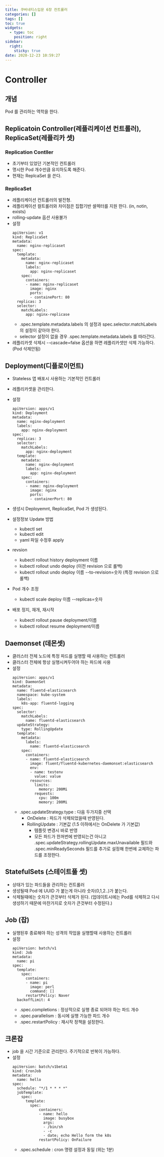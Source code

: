 ```yaml
---
title: 쿠버네티스입문 6장 컨트롤러
categories: []
tags: []
toc: true
widgets:
  - type: toc
    position: right
sidebar:
  right:
    sticky: true
date: 2020-12-23 10:59:27
---
```


# Controller

## 개념
Pod 를 관리하는 역학을 한다.


## Replicatoin Controller(레플리케이션 컨트롤러), ReplicaSet(레플리카 셋)

### Replication Contller
- 초기부터 있었던 기본적인 컨트롤러
- 명시한 Pod 개수만큼 유지하도록 해준다.
- 현재는 ReplcaSet 을 쓴다.

### ReplicaSet
- 레플리케이션 컨트롤러의 발전형. 
- 레플리케이션 컬트롤러와 차이점은 집합기반 셀렉터를 지원 한다. (in, notin, exists)
- rolling-update 옵션 사용불가
- 설정
  ~~~
  apiVersion: v1
  kind: ReplicaSet
  metadata:
    name: nginx-replicaset
  spec:
    template:
      metadata:
        name: nginx-replicaset
        labels:
          app: nginx-replicaset
      spec:
        containers:
        - name: nginx-replicaset
          image: nginx
          ports:
          - containePort: 80
    replicas: 3
    selector: 
      matchLabels: 
        app: nginx-replicase
  ~~~
  - .spec.template.metadata.labels 의 설정과 spec.selector.matchLabels의 설정이 같아야 한다. 
  - selector 설정이 없을 경우 .spec.template.metadata.labels 를 따라간다.
- 레플리카셋 삭제시 --cascade=false 옵션을 하면 레플리카셋만 삭제 가능하다. (Pod 삭제안됨)

## Deployment(디플로이먼트)

- Stateless 앱 배포시 사용하는 기본적인 컨트롤러
- 레플리카셋을 관리한다.
- 설정
  ~~~
  apiVersion: apps/v1
  kind: Deployment
  metadata:
    name: nginx-deployment
    labels:
      app: nginx-deployment
  spec:
    replicas: 3
    selector:
      matchLabels:
        app: nginx-deployment
    template:
      metadata:
        name: nginx-deployment
        labels:
          app: nginx-deployment
      spec:
        containers:
        - name: nginx-deployment
          image: nginx
          ports:
          - containerPort: 80
  ~~~
- 생성시 Deployemnt, ReplicaSet, Pod 가 생성된다.
- 설정정보 Update 방법
    - kubectl set
    - kubectl edit
    - yaml 파일 수정후 apply
- revsion
    - kubectl rollout history deployment 이름
    - kubectl rollout undo deploy (이전 revision 으로 롤백)
    - kubectl rollout undo deploy 이름 --to-revision=숫자 (특정 revision 으로 롤백)
  
- Pod 개수 조정
    - kubectl scale deploy 이름 --replicas=숫자
- 배포 정지, 재개, 재시작
    - kubectl rollout pause deployment/이름
    - kubectl rollout resume deployment/이름

## Daemonset (데몬셋)
- 클러스터 전체 노드에 특정 파드를 실행할 때 사용하는 컨트롤러
- 클러스터 전체에 항상 실행시켜두어야 하는 파드에 사용
- 설정
  ~~~
  apiVersion: apps/v1
  kind: DaemonSet
  metadata:
    name: fluentd-elasticsearch
    namespace: kube-system
    labels:
      k8s-app: fluentd-logging
  spec:
    selector:
      matchLabels:
        name: fluentd-elasticsearch
    updateStrategy:
      type: RollingUpdate
    template:
      metadata: 
        labels:
          name: fluentd-elasticsearch
      spec:
        containers:
        - name: fluentd-elasticsearch
          image: fluent/fluentd-kubernetes-daemonset:elasticsearch
          env:
          - name: testenv
            value: value
          resources:
            limits:
              memory: 200Mi
            requests:
              cpu: 100m
              memory: 200Mi
  ~~~
  - .spec.updateStrategy.type : 다음 두가지중 선택
    - OnDelete : 파드가 삭제되었을때 반영된다.
    - RollingUpdate : 기본값 (1.5 이하에서는 OnDelete 가 기본값)
      - 템플릿 변경시 바로 반영
      - 모든 파드가 한꺼번에 반영되는건 아니고 .spec.updateStrategy.rollingUpdate.maxUnavailable 필드와 .spec.minReadySeconds 필드를 추가로 설정해 한번에 교체하는 파드를 조정한다. 
  
## StatefulSets (스테이트풀 셋)

- 상태가 있는 파드들을 관리하는 컨트롤러
- 생성될때 Pod 에 UUID 가 붙는게 아니라 숫자(0,1,2..)가 붙는다.
- 삭제될때에는 숫자가 큰것부터 삭제가 된다. (업데이트시에는 Pod를 삭제하고 다시 생성하기 때문에 마찬가지로 숫자가 큰것부터 수정된다.)

## Job (잡)
- 실행된후 종료해야 하는 성격의 작업을 실행할때 사용하는 컨트롤러
- 설정
  ~~~
  apiVersion: batch/v1
  kind: Job
  metadata:
    name: pi
  spec:
    template:
      spec:
        containers:
        - name: pi
          image: perl
          command: []
        restartPolicy: Naver
    backoffLimit: 4
  ~~~
  - .spec.completions : 정상적으로 실행 종료 되어야 하는 파드 개수
  - .spec.parallelism : 동시에 실행 가능한 파드 개수
  - .spec.restartPolicy : 재시작 정책을 설정한다. 
  
## 크론잡
- job 을 시간 기준으로 관리한다. 주기적으로 반복이 가능하다.
- 설정
  ~~~
  apiVersion: batch/v1beta1
  kind: CronJob
  metadata:
    name: hello
  spec:
    schedule: "*/1 * * * *"
    jobTemplate:
      spec:
        template:
          spec:
              containers:
              - name: hello
                image: busybox
                args:
                - /bin/sh
                - -c
                - date; echo Hello form the k8s
              restartPolicy: OnFailure
  ~~~
  - .spec.schedule : cron 명령 설정과 동일 (위는 1분)